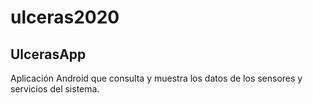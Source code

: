 # ulceras2020

## UlcerasApp

Aplicación Android que consulta y muestra los datos de los sensores y servicios del sistema.